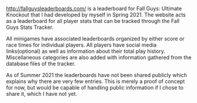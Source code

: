 http://fallguysleaderboards.com/ is a leaderboard for Fall Guys: Ultimate Knockout that I had developed by myself in Spring 2021. The website acts as a leaderboard for all player stats that can be tracked through the Fall Guys Stats Tracker.

All minigames have associated leaderboards organized by either score or race times for individual players. All players have social media links(optional) as well as information about their total play history. Miscellaneous categories are also added with information gathered from the database files of the tracker.

As of Summer 2021 the leaderboards have not been shared publicly which explains why there are very few entries. This is merely a proof of concept for now, but would be capable of handling public information if I chose to share it, which I have not yet.
